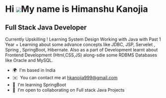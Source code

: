 Hi ![](https://user-images.githubusercontent.com/18350557/176309783-0785949b-9127-417c-8b55-ab5a4333674e.gif)My name is Himanshu Kanojia
========================================================================================================================================

Full Stack Java Developer
-------------------------

Currently Upskilling ! Learning System Design Working with Java with Past 1 Year + Learning about some advance concepts like JDBC, JSP, Servelet , Spring , SpringBoot, Hibernate. Also as a part of Development learnt about Frontend Development (Html,CSS,JS) along-sdie some RDBMS Databases like Oracle and MySQL.

* 🌍  I'm based in India
* ✉️  You can contact me at [hkanojia999@gmail.com](mailto:hkanojia999@gmail.com)
* 🧠  I'm learning SpringBoot
* 🤝  I'm open to collaborating on Full stack Java Projects




